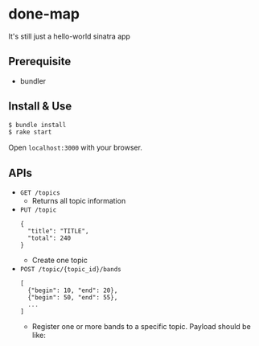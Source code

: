 
# done-map

It's still just a hello-world sinatra app

## Prerequisite

- bundler

## Install & Use

```sh
$ bundle install
$ rake start
```

Open `localhost:3000` with your browser.

## APIs

* `GET /topics`
  * Returns all topic information
* `PUT /topic`
  ```
  {
    "title": "TITLE",
    "total": 240
  }
  ```
  * Create one topic
* `POST /topic/{topic_id}/bands`
  ```
  [
    {"begin": 10, "end": 20},
    {"begin": 50, "end": 55},
    ...
  ]
  ```
  * Register one or more bands to a specific topic. Payload should be like:
